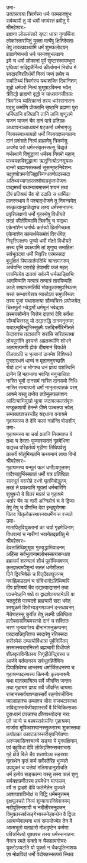 उमा-  
उक्तस्त्वया त्रिवर्गस्य धर्मः परमकश्शुभः  
सर्वव्यापी तु यो धर्मो भगवंस्तं ब्रवीतु मे  
श्रीमहेश्वरः-  
ब्रह्मणा लोकसंसारे सृष्टा धात्रा गुणार्थिना  
लोकांस्तारयितुं युक्ता मर्त्येषु क्षितिदेवताः  
तेषु तावत्प्रवक्ष्यामि धर्मं शुभफलोदयम्  
ब्राह्मणेष्वभयो धर्मः परमश्शुभलक्षणः  
इमे च धर्मा लोकानां पूर्वं सृष्टास्स्वयम्भुवा  
पृथिव्यां सद्द्विजैर्नित्यं कीर्त्यमानं निबोध मे  
स्वदारनिरतिर्धर्मो नित्यं जप्यं तथैव च  
सर्वातिथ्यं त्रिवर्गस्य यथाशक्ति दिवानिशम्  
शूद्रो धर्मपरो नित्यं शुश्रूषाऽविमना भवेत्  
त्रैविद्यो ब्राह्मणो वृद्धो न चाध्ययनजीवकः  
त्रिवर्गस्य व्यतिक्रान्तं तस्य धर्मस्सनातनः  
षट्तु कर्माणि प्रोक्तानि सृष्टानि ब्रह्मणा पुरा  
धर्मिष्ठानि वरिष्ठानि तानि तानि शृणूत्तमे  
यजनं याजनं चैव दानं पात्रे प्रतिग्रहः  
अध्यापनञ्चाध्ययनं षट्कर्मा धर्मभागृजुः  
नित्यस्स्वाध्यायतो धर्मो नित्ययज्ञसनातनः  
दानं प्रशंसते नित्यं ब्राह्मणेषु त्रिकर्मसु  
अयमेव परो धर्मस्संवृतस्सत्सु विद्यते  
गर्भस्थाने विशुद्धानां धर्मस्य नियमो महान्  
पञ्चयज्ञविशुद्धात्मा ऋतुनित्योऽनसूयकः  
दान्तो ब्राह्मणसत्कर्ता सुसम्मृष्टनिवेशनः  
चक्षुश्श्रोत्रमनोजिह्वास्निग्धवर्णप्रदस्सदा  
अतिथ्यभ्यागतरतश्शेषान्नकृतभोजनः  
पाद्यमर्घ्यं यथान्यायमासनं शयनं तथा  
दीपं प्रतिश्रयं चैव यो ददाति स धार्मिकः  
प्रातरुत्थाय वै पश्चाद्भोजने तु निमन्त्रयेत्  
सत्कृत्यानुव्रजेद्यश्च तस्य धर्मस्सनातनः  
प्रवृत्तिलक्षणो धर्मो गृहस्थेषु विधीयते  
तदहं कीर्तयिष्यामि त्रिवर्गेषु च यद्यथा  
एकेनांशेन धर्मार्थः कर्तव्यो हितमिच्छता  
एकेनांशेन कामार्थमेकमंशं विवर्धयेत्  
निवृत्तिलक्षणः पुण्यो धर्मो मोक्षो विधीयते  
तस्य वृत्तिं प्रवक्ष्यामि तां शृणुष्व समाहिता  
सर्वभूतदया धर्मो निवृत्तिः परमस्सदा  
बुभुक्षितं पिपासार्तमतिथिं श्रान्तमागतम्  
अर्चयन्ति वरारोहे तेषामपि फलं महत्  
पात्रमित्येव दातव्यं सर्वस्मै धर्मकाङ्क्षिभिः  
आगमिष्यति यत्पात्रं तत्पात्रं तारयिष्यति  
काले सम्प्राप्तमतिथिं भोक्तुकाममुपस्थितम्  
यस्तं सम्भावयेत्तत्र व्यासोऽयं समुपस्थितः  
तस्य पूजां यथाशक्त्या सौम्यचित्तः प्रयोजयेत्  
चित्तमूलो भवेद्धर्मो धर्ममूलं भवेद्यशः  
तस्मात्सौम्येन चित्तेन दातव्यं देवि सर्वथा  
सौम्यचित्तस्तु यो दद्यात्तद्धि दानमनुत्तमम्  
यथाऽम्बुबिन्दुभिस्सूक्ष्मैः पतद्भिर्मेदिनीतले  
केदाराश्च तटाकानि सरांसि सरितस्तथा  
तोयपूर्णानि दृश्यन्ते अप्रतर्क्याणि शोभने  
अल्पमल्पमपि ह्येकं दीयमानं विवर्धते  
पीडयाऽपि च भृत्यानां दानमेव विशिष्यते  
पुत्रदारधनं धान्यं न मृताननुगच्छति  
श्रेयो दानं च भोगश्च धनं प्राप्य यशस्विनि  
दानेन हि महाभागा भवन्ति मनुजाधिपाः  
नास्ति भूमौ दानसमं नास्ति दानसमो निधिः  
नास्ति सत्यात्परो धर्मो नानृतात्पातकं परम्  
आश्रमे यस्तु तप्येत तपोमूलफलाशनः  
आदित्याभिमुखो भूत्वा जटावल्कलसंवृतः  
मण्डूकशायी हेमन्ते ग्रीष्मे पञ्चतपा भवेत्  
सम्यक्तपश्चरन्तीह श्रद्दधाना वनाश्रमे  
गृहाश्रमस्य ते देवि कलां नार्हन्ति षोडशीम्  
उमा-  
गृहाश्रमस्य या चर्या व्रतानि नियमाश्च ये  
तथा च देवताः पूज्यास्सततं गृहमेधिना  
यद्यच्च परिहर्तव्यं गृहीणा तिथिपर्वसु  
तत्सर्वं श्रोतुमिच्छामि कथ्यमानं त्वया विभो  
श्रीमहेश्वरः-  
गृहाश्रमस्य यन्मूलं फलं धर्मोऽयमुत्तमम्  
पादैश्चतुर्भिस्सततं धर्मो यत्र प्रतिष्ठितः  
सारभूतं वरारोहे दध्नो घृतमिवोद्धृतम्  
तदहं ते प्रवक्ष्यामि श्रूयतां धर्मचारिणि  
शुश्रूषन्ते ये पितरं मातरं च गृहाश्रमे  
भर्तारं चैव या नारी अग्निहोत्रं च ये द्विजाः  
तेषु तेषु च प्रीणन्ति देवा इन्द्रपुरोगमाः  
पितरः पितृलोकस्थास्स्वधर्मेण स रज्यते  
उमा-  
मातापितृवियुक्तानां का चर्या गृहमेधिनाम्  
विधवानां च नारीणां भवानेतद्ब्रवीतु मे  
श्रीमहेश्वरः-  
देवतातिथिशुश्रूषा गुरुवृद्धाभिवादनम्  
अहिंसा सर्वभूतानामलोभस्सत्यसन्धता  
ब्रह्मचर्यं शरण्यत्वं शौचं पूर्वाभिभाषणम्  
कृतज्ञत्वमपैशुन्यं सततं धर्मशीलता  
दिने द्विरभिषेकं च पितृदैवतपूजनम्  
गवाह्निकप्रदानं च संविभागोऽतिथिष्वपि  
दीप प्रतिश्रयं चैव दद्यात्पाद्यासनं तथा  
पञ्चमेऽहनि षष्ठे वा द्वादशेऽप्यष्टमेऽपि वा  
चतदुर्दशे पञ्चदशे ब्रह्मचारी सदा भवेत्  
श्मश्रुकर्म शिरोभ्यङ्गमञ्जनं दन्तधावनम्  
नैतेष्वहस्सु कुर्वीत तेषु लक्ष्मीः प्रतिष्ठिता  
व्रतोपवासनियमस्तपो दानं च शक्तितः  
भरणं भृत्यवर्गस्य दीनानामनुकम्पनम्  
परदारान्निवृत्तिश्च स्वदारेषु रतिस्सदा  
शरीरमेकं दम्पत्योर्विधात्रा पूर्वनिर्मितम्  
तस्मात्स्वदारनिरतो ब्रह्मचारी विधीयते  
शीलवृत्तविनीतस्य निगृहीतेन्द्रियस्य च  
आर्जवे वर्तमानस्य सर्वभूतहितैषिणः  
प्रियातिथेश्च क्षान्तस्य धर्मार्जितधनस्य च  
गृहाश्रमपदस्थस्य किमन्यैः कृत्यमाश्रमैः  
यथा मातरमाश्रित्य सर्वे जीवन्ति जन्तवः  
तथा गृहाश्रमं प्राप्य सर्वे जीवन्ति चाश्रमाः  
राजानस्सर्वपाषण्डास्सर्वे रङ्गोपजीविनः  
व्यालग्रहाश्च डम्याश्च चोरा राजभटास्तथा  
सविद्यास्सर्वजीवज्ञास्सर्वे वै विचिकित्सकाः  
दूराध्वानं प्रपन्नाश्च क्षीणपथ्योदना नराः  
एते चान्ये च बहवस्तर्कयन्ति गृहाश्रमम्  
मार्जारा मूषिकाश्श्वानस्सूकराश्च शुकास्तथा  
कपोतका कावटकास्सरीसृपनिषेवणाः  
अरण्यवासिनश्चान्ये सङ्घा ये मृगपक्षिणाम्  
एवं बहुविधा देवि लोकेऽस्मिन्सचराचराः  
गृहे क्षेत्रे बिले चैव शतशोऽथ सहस्रशः  
गृहस्थेन कृतं कर्म सर्वैस्तैरिह भुज्यते  
उपयुक्तं च यत्तेषां मतिमान्नानुशोचति  
धर्म इत्येव सङ्कल्प्य यस्तु तस्य फलं शृणु  
सर्वयज्ञप्रणीतस्य हयमेधेन यत्फलम्  
वर्षे स द्वादशे देवि फलेनैतेन युज्यते  
आशापाशविमोक्षं च विद्धि धर्ममनुत्तमम्  
वृक्षमूलचरो नित्यं शून्यागारनिवेशनमम्  
नदीपुलिनशायी च नदीतीरमनुव्रजन्  
विमुक्तस्सर्वसङ्गेभ्यस्स्नेहबन्धेन वै द्विजः  
आत्मन्येवात्मना भावं समायोज्येह तेन वै  
आत्मभूतो यताहारो मोक्षदृष्टेन कर्मणा  
पवित्रनित्यो युक्तश्च तस्य धर्मस्सनातनः  
नैकत्र रमते सक्तो न चैकग्रामगोचरः  
युक्तोऽप्यटति यो युक्तो न चैकपुलिनाशयः  
एष मोक्षविदां धर्मो वेदोक्तस्सत्पथे स्थितः  
